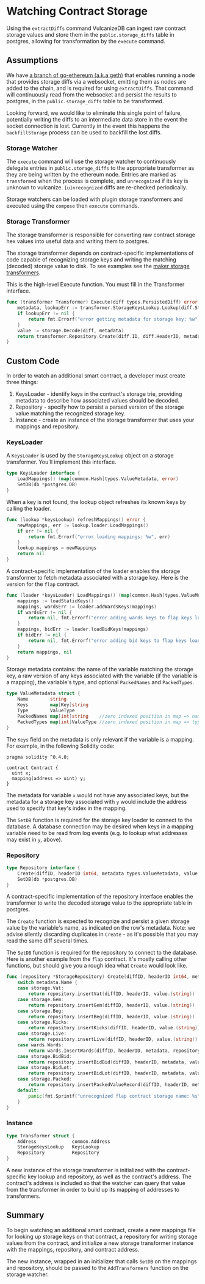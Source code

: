# Watching Contract Storage

Using the `extractDiffs` command VulcanizeDB can ingest raw contract storage values and store them in the `public.storage_diffs` table in postgres, allowing for transformation by the `execute` command.

## Assumptions

We have [a branch of go-ethereum (a.k.a geth)](https://github.com/makerdao/go-ethereum) that enables running a node that provides storage diffs via a websocket, emitting them as nodes are added to the chain, and is required for using `extractDiffs`. That command will continuously read from the websocket and persist the results to postgres, in the `public.storage_diffs` table to be transformed.

Looking forward, we would like to eliminate this single point of failure, potentially writing the diffs to an intermediate data store in the event the socket connection is lost. Currently in the event this happens the `backfillStorage` process can be used to backfill the lost diffs.

### Storage Watcher

The `execute` command will use the storage watcher to continuously delegate entries in `public.storage_diffs` to the appropriate transformer as they are being written by the ethereum node. Entries are marked as `transformed` when the process is complete, and `unrecognized` if its key is unknown to vulcanize. `[u]nrecognized` diffs are re-checked periodically.

Storage watchers can be loaded with plugin storage transformers and executed using the `compose` then `execute` commands.

### Storage Transformer

The storage transformer is responsible for converting raw contract storage hex values into useful data and writing them to postgres.

The storage transformer depends on contract-specific implementations of code capable of recognizing storage keys and writing the matching (decoded) storage value to disk. To see examples see the [maker storage transformers](https://github.com/makerdao/vdb-mcd-transformers/tree/prod/transformers/storage).


This is the high-level Execute function. You must fill in the Transformer interface.

```go
func (transformer Transformer) Execute(diff types.PersistedDiff) error {
	metadata, lookupErr := transformer.StorageKeysLookup.Lookup(diff.StorageKey)
	if lookupErr != nil {
		return fmt.Errorf("error getting metadata for storage key: %w", lookupErr)
	}
	value := storage.Decode(diff, metadata)
	return transformer.Repository.Create(diff.ID, diff.HeaderID, metadata, value)
}
```


## Custom Code

In order to watch an additional smart contract, a developer must create three things:

1. KeysLoader - identify keys in the contract's storage trie, providing metadata to describe how associated values should be decoded.
1. Repository - specify how to persist a parsed version of the storage value matching the recognized storage key.
1. Instance - create an instance of the storage transformer that uses your mappings and repository.

### KeysLoader

A `KeysLoader` is used by the `StorageKeysLookup` object on a storage transformer. You'll implement this interface.

```go
type KeysLoader interface {
	LoadMappings() (map[common.Hash]types.ValueMetadata, error)
	SetDB(db *postgres.DB)
}
```

When a key is not found, the lookup object refreshes its known keys by calling the loader.

```go
func (lookup *keysLookup) refreshMappings() error {
	newMappings, err := lookup.loader.LoadMappings()
	if err != nil {
		return fmt.Errorf("error loading mappings: %w", err)
	}
	lookup.mappings = newMappings
	return nil
}
```

A contract-specific implementation of the loader enables the storage transformer to fetch metadata associated with a storage key. Here is the version for the `flap` contract.

``` go
func (loader *keysLoader) LoadMappings() (map[common.Hash]types.ValueMetadata, error) {
	mappings := loadStaticKeys()
	mappings, wardsErr := loader.addWardsKeys(mappings)
	if wardsErr != nil {
		return nil, fmt.Errorf("error adding wards keys to flap keys loader: %w", wardsErr)
	}
	mappings, bidErr := loader.loadBidKeys(mappings)
	if bidErr != nil {
		return nil, fmt.Errorf("error adding bid keys to flap keys loader: %w", bidErr)
	}
	return mappings, nil
}
```

Storage metadata contains: the name of the variable matching the storage key, a raw version of any keys associated with the variable (if the variable is a mapping), the variable's type, and optional `PackedNames` and `PackedTypes`.

```go
type ValueMetadata struct {
	Name        string
	Keys        map[Key]string
	Type        ValueType
	PackedNames map[int]string    //zero indexed position in map => name of packed item
	PackedTypes map[int]ValueType //zero indexed position in map => type of packed item
}
```

The `Keys` field on the metadata is only relevant if the variable is a mapping. For example, in the following Solidity code:

```solidity
pragma solidity ^0.4.0;

contract Contract {
  uint x;
  mapping(address => uint) y;
}
```

The metadata for variable `x` would not have any associated keys, but the metadata for a storage key associated with `y` would include the address used to specify that key's index in the mapping.

The `SetDB` function is required for the storage key loader to connect to the database.
A database connection may be desired when keys in a mapping variable need to be read from log events (e.g. to lookup what addresses may exist in `y`, above).

### Repository

```go
type Repository interface {
	Create(diffID, headerID int64, metadata types.ValueMetadata, value interface{}) error
	SetDB(db *postgres.DB)
}
```

A contract-specific implementation of the repository interface enables the transformer to write the decoded storage value to the appropriate table in postgres.

The `Create` function is expected to recognize and persist a given storage value by the variable's name, as indicated on the row's metadata.
Note: we advise silently discarding duplicates in `Create` - as it's possible that you may read the same diff several times.

The `SetDB` function is required for the repository to connect to the database. Here is another example from the `flap` contract. It's mostly calling other functions, but should give you a rough idea what `Create` would look like.

``` go
func (repository *StorageRepository) Create(diffID, headerID int64, metadata types.ValueMetadata, value interface{}) error {
	switch metadata.Name {
	case storage.Vat:
		return repository.insertVat(diffID, headerID, value.(string))
	case storage.Gem:
		return repository.insertGem(diffID, headerID, value.(string))
	case storage.Beg:
		return repository.insertBeg(diffID, headerID, value.(string))
	case storage.Kicks:
		return repository.insertKicks(diffID, headerID, value.(string))
	case storage.Live:
		return repository.insertLive(diffID, headerID, value.(string))
	case wards.Wards:
		return wards.InsertWards(diffID, headerID, metadata, repository.ContractAddress, value.(string), repository.db)
	case storage.BidBid:
		return repository.insertBidBid(diffID, headerID, metadata, value.(string))
	case storage.BidLot:
		return repository.insertBidLot(diffID, headerID, metadata, value.(string))
	case storage.Packed:
		return repository.insertPackedValueRecord(diffID, headerID, metadata, value.(map[int]string))
	default:
		panic(fmt.Sprintf("unrecognized flap contract storage name: %s", metadata.Name))
	}
}
```

### Instance

```go
type Transformer struct {
	Address    			common.Address
	StorageKeysLookup 	KeysLookup
	Repository 			Repository
}
```

A new instance of the storage transformer is initialized with the contract-specific key lookup and repository, as well as the contract's address.
The contract's address is included so that the watcher can query that value from the transformer in order to build up its mapping of addresses to transformers.

## Summary

To begin watching an additional smart contract, create a new mappings file for looking up storage keys on that contract, a repository for writing storage values from the contract, and initialize a new storage transformer instance with the mappings, repository, and contract address.

The new instance, wrapped in an initializer that calls `SetDB` on the mappings and repository, should be passed to the `AddTransformers` function on the storage watcher.
